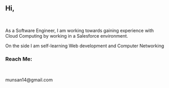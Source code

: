 <h2> Hi, </h2><br>
<p> As a Software Engineer, I am working towards gaining experience with Cloud Computing by working in a Salesforce environment. </p>
<p> On the side I am self-learning Web development and Computer Networking </p> 

<h3> Reach Me:  </h3>
<br>
<p> munsan14@gmail.com </p>

